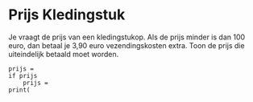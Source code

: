 # Prijs Kledingstuk
Je vraagt de prijs van een kledingstukop. Als de prijs minder is dan 100 euro, dan betaal je 3,90 euro vezendingskosten extra. Toon de prijs die uiteindelijk betaald moet worden.

```commandline
prijs = 
if prijs
    prijs =
print( 
```